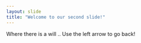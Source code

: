 ```yaml
---
layout: slide
title: "Welcome to our second slide!"
---
```

Where there is a will ..
Use the left arrow to go back!
